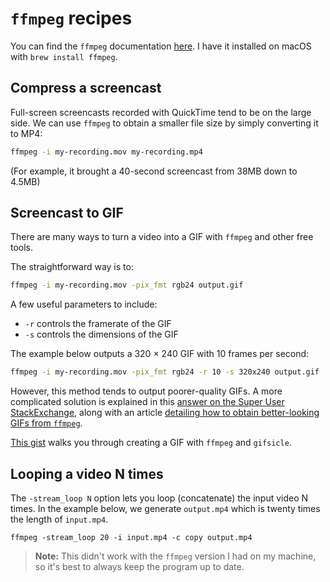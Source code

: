 # `ffmpeg` recipes

You can find the `ffmpeg` documentation [here](https://ffmpeg.org/ffmpeg.html). I have it installed on macOS with `brew install ffmpeg`.

## Compress a screencast

Full-screen screencasts recorded with QuickTime tend to be on the large side. We can use `ffmpeg` to obtain a smaller file size by simply converting it to MP4:

```bash
ffmpeg -i my-recording.mov my-recording.mp4
```

(For example, it brought a 40-second screencast from 38MB down to 4.5MB)

## Screencast to GIF

There are many ways to turn a video into a GIF with `ffmpeg` and other free tools.

The straightforward way is to:

```bash
ffmpeg -i my-recording.mov -pix_fmt rgb24 output.gif
```

A few useful parameters to include:

* `-r` controls the framerate of the GIF
* `-s` controls the dimensions of the GIF

The example below outputs a 320 &times; 240 GIF with 10 frames per second:

```bash
ffmpeg -i my-recording.mov -pix_fmt rgb24 -r 10 -s 320x240 output.gif
```

However, this method tends to output poorer-quality GIFs. A more complicated solution is explained in this [answer on the Super User StackExchange](https://superuser.com/a/556031), along with an article [detailing how to obtain better-looking GIFs from `ffmpeg`](http://blog.pkh.me/p/21-high-quality-gif-with-ffmpeg.html).

[This gist](https://gist.github.com/dergachev/4627207) walks you through creating a GIF with `ffmpeg` and `gifsicle`.

## Looping a video N times

The `-stream_loop N` option lets you loop (concatenate) the input video N times. In the example below, we generate `output.mp4` which is twenty times the length of `input.mp4`.  

`ffmpeg -stream_loop 20 -i input.mp4 -c copy output.mp4`

> __Note:__ This didn't work with the `ffmpeg` version I had on my machine, so it's best to always keep the program up to date.

